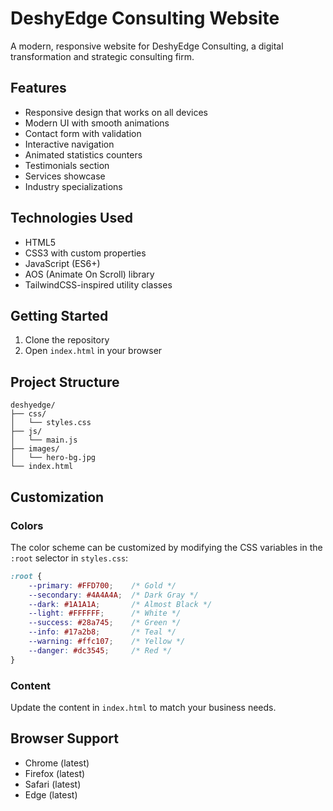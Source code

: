 # DeshyEdge Consulting Website

A modern, responsive website for DeshyEdge Consulting, a digital transformation and strategic consulting firm.

## Features

- Responsive design that works on all devices
- Modern UI with smooth animations
- Contact form with validation
- Interactive navigation
- Animated statistics counters
- Testimonials section
- Services showcase
- Industry specializations

## Technologies Used

- HTML5
- CSS3 with custom properties
- JavaScript (ES6+)
- AOS (Animate On Scroll) library
- TailwindCSS-inspired utility classes

## Getting Started

1. Clone the repository
2. Open `index.html` in your browser

## Project Structure

```
deshyedge/
├── css/
│   └── styles.css
├── js/
│   └── main.js
├── images/
│   └── hero-bg.jpg
└── index.html
```

## Customization

### Colors

The color scheme can be customized by modifying the CSS variables in the `:root` selector in `styles.css`:

```css
:root {
    --primary: #FFD700;    /* Gold */
    --secondary: #4A4A4A;  /* Dark Gray */
    --dark: #1A1A1A;       /* Almost Black */
    --light: #FFFFFF;      /* White */
    --success: #28a745;    /* Green */
    --info: #17a2b8;       /* Teal */
    --warning: #ffc107;    /* Yellow */
    --danger: #dc3545;     /* Red */
}
```

### Content

Update the content in `index.html` to match your business needs.

## Browser Support

- Chrome (latest)
- Firefox (latest)
- Safari (latest)
- Edge (latest)

